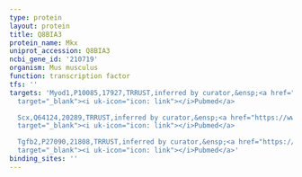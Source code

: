 ```yaml
---
type: protein
layout: protein
title: Q8BIA3
protein_name: Mkx
uniprot_accession: Q8BIA3
ncbi_gene_id: '210719'
organism: Mus musculus
function: transcription factor
tfs: ''
targets: 'Myod1,P10085,17927,TRRUST,inferred by curator,&ensp;<a href="https://www.ncbi.nlm.nih.gov/pubmed/?term=24814716%5Buid%5D"
  target="_blank"><i uk-icon="icon: link"></i>Pubmed</a>

  Scx,Q64124,20289,TRRUST,inferred by curator,&ensp;<a href="https://www.ncbi.nlm.nih.gov/pubmed/?term=25332192%5Buid%5D"
  target="_blank"><i uk-icon="icon: link"></i>Pubmed</a>

  Tgfb2,P27090,21808,TRRUST,inferred by curator,&ensp;<a href="https://www.ncbi.nlm.nih.gov/pubmed/?term=25332192%5Buid%5D"
  target="_blank"><i uk-icon="icon: link"></i>Pubmed</a>'
binding_sites: ''
---
```

